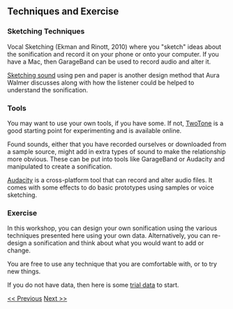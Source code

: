 ## Techniques and Exercise

### Sketching Techniques

Vocal Sketching (Ekman and Rinott, 2010) where you "sketch" ideas about the sonification and record it on your phone or onto your computer. If you have a Mac, then GarageBand can be used to record audio and alter it. 

[Sketching sound](https://aurawalmer.com/total-solar-eclipse-2024) using pen and paper is another design method that Aura Walmer discusses along with how the listener could be helped to understand the sonification. 

### Tools

You may want to use your own tools, if you have some. If not, [TwoTone](https://twotone.io) is a good starting point for experimenting and is available online. 

Found sounds, either that you have recorded ourselves or downloaded from a sample source, might add in extra types of sound to make the relationship more obvious. These can be put into tools like GarageBand or Audacity and manipulated to create a sonification. 

[Audacity](https://www.audacityteam.org) is a cross-platform tool that can record and alter audio files. It comes with some effects to do basic prototypes using samples or voice sketching. 

### Exercise

In this workshop, you can design your own sonification using the various techniques presented here using your own data. Alternatively, you can re-design a sonification and think about what you would want to add or change.

You are free to use any technique that you are comfortable with, or to try new things. 

If you do not have data, then here is some [trial data](https://github.com/iaine/unheardcity/tree/dev/docs/workshop/workshop_data) to start.


[<< Previous](design)  [Next >>](resources)